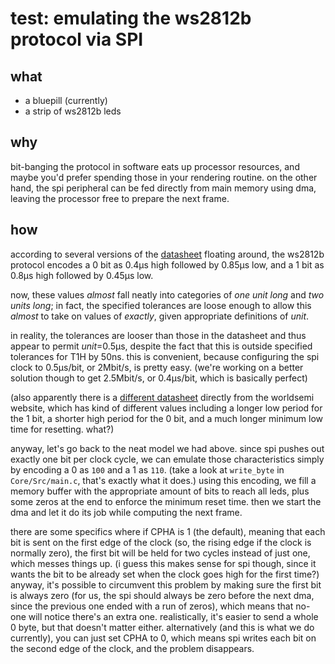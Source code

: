 # test: emulating the ws2812b protocol via SPI

## what

- a bluepill (currently)
- a strip of ws2812b leds

## why

bit-banging the protocol in software eats up processor resources, and maybe you'd prefer spending those in your rendering routine. on the other hand, the spi peripheral can be fed directly from main memory using dma, leaving the processor free to prepare the next frame.

## how

according to several versions of the [datasheet](https://cdn-shop.adafruit.com/datasheets/WS2812B.pdf) floating around, the ws2812b protocol encodes a 0 bit as 0.4µs high followed by 0.85µs low, and a 1 bit as 0.8µs high followed by 0.45µs low.

now, these values *almost* fall neatly into categories of *one unit long* and *two units long*; in fact, the specified tolerances are loose enough to allow this *almost* to take on values of *exactly*, given appropriate definitions of *unit*.

in reality, the tolerances are looser than those in the datasheet and thus appear to permit *unit*=0.5µs, despite the fact that this is outside specified tolerances for T1H by 50ns. this is convenient, because configuring the spi clock to 0.5µs/bit, or 2Mbit/s, is pretty easy. (we're working on a better solution though to get 2.5Mbit/s, or 0.4µs/bit, which is basically perfect)

(also apparently there is a [different datasheet](http://www.world-semi.com/DownLoadFile/108) directly from the worldsemi website, which has kind of different values including a longer low period for the 1 bit, a shorter high period for the 0 bit, and a much longer minimum low time for resetting. what?)

anyway, let's go back to the neat model we had above. since spi pushes out exactly one bit per clock cycle, we can emulate those characteristics simply by encoding a 0 as `100` and a 1 as `110`. (take a look at `write_byte` in `Core/Src/main.c`, that's exactly what it does.) using this encoding, we fill a memory buffer with the appropriate amount of bits to reach all leds, plus some zeros at the end to enforce the minimum reset time. then we start the dma and let it do its job while computing the next frame.

there are some specifics where if CPHA is 1 (the default), meaning that each bit is sent on the first edge of the clock (so, the rising edge if the clock is normally zero), the first bit will be held for two cycles instead of just one, which messes things up. (i guess this makes sense for spi though, since it wants the bit to be already set when the clock goes high for the first time?) anyway, it's possible to circumvent this problem by making sure the first bit is always zero (for us, the spi should always be zero before the next dma, since the previous one ended with a run of zeros), which means that no-one will notice there's an extra one. realistically, it's easier to send a whole 0 byte, but that doesn't matter either. alternatively (and this is what we do currently), you can just set CPHA to 0, which means spi writes each bit on the second edge of the clock, and the problem disappears.
